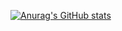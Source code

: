 <!-- ## Hi there 👋 -->
[![Anurag's GitHub stats](https://github-readme-stats.vercel.app/api?username=TamaroWalter)](https://github.com/anuraghazra/github-readme-stats)
<!--
**TamaroWalter/TamaroWalter** is a ✨ _special_ ✨ repository because its `README.md` (this file) appears on your GitHub profile.

Here are some ideas to get you started:

- 🔭 I’m currently working on ...
- 🌱 I’m currently learning ...
- 👯 I’m looking to collaborate on ...
- 🤔 I’m looking for help with ...
- 💬 Ask me about ...
- 📫 How to reach me: ...
- 😄 Pronouns: ...
- ⚡ Fun fact: ...
-->
